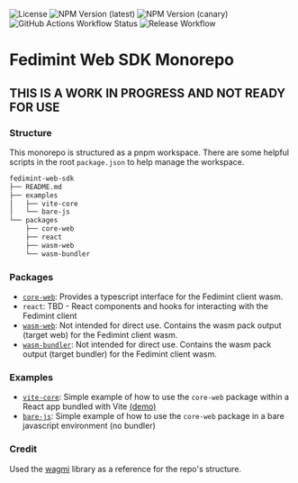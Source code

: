 ![License](https://img.shields.io/github/license/fedimint/fedimint-web-sdk)
![NPM Version (latest)](https://img.shields.io/npm/v/%40fedimint%2Fcore-web)
![NPM Version (canary)](https://img.shields.io/npm/v/%40fedimint%2Fcore-web/canary)
![GitHub Actions Workflow Status](https://img.shields.io/github/actions/workflow/status/fedimint/fedimint-web-sdk/.github%2Fworkflows%2Fdeploy-preview.yml?label=example%20deployed%20to%20github%20pages&link=https%3A%2F%2Ffedimint.github.io%2Ffedimint-web-sdk%2F)
![Release Workflow](https://img.shields.io/github/actions/workflow/status/fedimint/fedimint-web-sdk/.github%2Fworkflows%2Fchangesets.yml?label=release%20workflow)

# Fedimint Web SDK Monorepo

## THIS IS A WORK IN PROGRESS AND NOT READY FOR USE

### Structure

This monorepo is structured as a pnpm workspace. There are some helpful scripts in the root `package.json` to help manage the workspace.

```bash
fedimint-web-sdk
├── README.md
├── examples
│   ├── vite-core
│   └── bare-js
└── packages
    ├── core-web
    ├── react
    ├── wasm-web
    └── wasm-bundler
```

### Packages

- [`core-web`](./packages/core-web/README.md): Provides a typescript interface for the Fedimint client wasm.
- `react`: TBD - React components and hooks for interacting with the Fedimint client
- [`wasm-web`](./packages/wasm-web/README.md): Not intended for direct use. Contains the wasm pack output (target web) for the Fedimint client wasm.
- [`wasm-bundler`](./packages/wasm-bundler/README.md): Not intended for direct use. Contains the wasm pack output (target bundler) for the Fedimint client wasm.

### Examples

- [`vite-core`](./examples/vite-core/README.md): Simple example of how to use the `core-web` package within a React app bundled with Vite [(demo)](https://fedimint.github.io/fedimint-web-sdk/)
- [`bare-js`](./examples/bare-js/README.md): Simple example of how to use the `core-web` package in a bare javascript environment (no bundler)

### Credit

Used the [wagmi](https://github.com/wevm/wagmi) library as a reference for the repo's structure.
